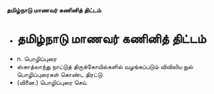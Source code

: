 **தமிழ்நாடு மாணவர் கணினித் திட்டம்**
- # தமிழ்நாடு மாணவர் கணினித் திட்டம்
- n. பொழிப்புரை
- ஸ்காத்லாந்து நாட்டுத் திருக்கோயில்களில் வழங்கப்படும் விவிலிய நுல் பொழிப்புரைகள் கொண்ட திரட்டு
- (வினை.) பொழிப்புரை செய்.

